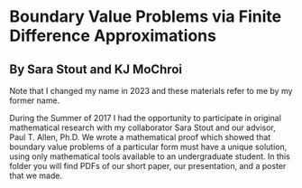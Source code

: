 
# Boundary Value Problems via Finite Difference Approximations
## By Sara Stout and KJ MoChroi
Note that I changed my name in 2023 and these materials refer to me by my former name.  
  
   
During the Summer of 2017 I had the opportunity to participate in original mathematical research with my collaborator Sara Stout and our advisor, Paul T. Allen, Ph.D. We wrote a mathematical proof which showed that boundary value problems of a particular form must have a unique solution, using only mathematical tools available to an undergraduate student. In this folder you will find PDFs of our short paper, our presentation, and a poster that we made.
